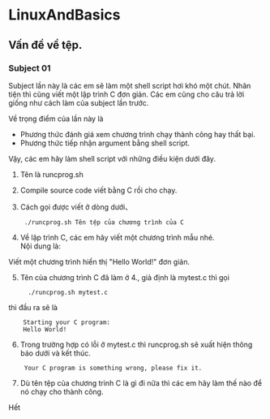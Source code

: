 LinuxAndBasics
==============

Vấn đề về tệp.
---------------------

### Subject 01 

Subject lần này là các em sẽ làm một shell script hơi khó một chút.
Nhân tiện thì cũng viết một lập trình C đơn giản.
Các em cũng cho câu trả lời giống như cách làm của subject lần trước.


Về trọng điểm của lần này là

* Phương thức đánh giá xem chương trình chạy thành công hay thất bại.
* Phương thức tiếp nhận argument bằng shell script.

Vậy, các em hãy làm shell script với những điều kiện dưới đây.

1. Tên là runcprog.sh
2. Compile source code viết bằng C rồi cho chạy.
3. Cách gọi được viết ở dòng dưới、

        ./runcprog.sh Tên tệp của chương trình của C
4. Về lập trình C, các em hãy viết một chương trình mẫu nhé.   
Nội dung là:

Viết một chương trình hiển thị "Hello World!" đơn giản.

5. Tên của chương trình C đã làm ở 4., giả định là mytest.c thì gọi 

         ./runcprog.sh mytest.c

thì đầu ra sẽ là

        Starting your C program:
        Hello World!

6. Trong trường hợp có lỗi ở mytest.c thì runcprog.sh sẽ xuất hiện thông báo dưới và kết thúc.

        Your C program is something wrong, please fix it.

7. Dù tên tệp của chương trình C là gì đi nữa thì các em hãy làm thế nào để nó chạy cho thành công.

Hết
